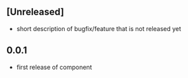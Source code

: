 ## [Unreleased]
* short description of bugfix/feature that is not released yet

## 0.0.1
* first release of component